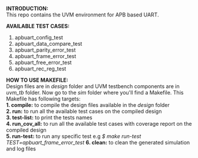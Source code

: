 **INTRODUCTION:**  
  This repo contains the UVM environment for APB based UART.  

**AVAILABLE TEST CASES:**  
  1. apbuart_config_test  
  2. apbuart_data_compare_test  
  3. apbuart_parity_error_test  
  4. apbuart_frame_error_test  
  5. apbuart_free_error_test  
  6. apbuart_rec_reg_test  

**HOW TO USE MAKEFILE:**  
  Design files are in *design* folder and UVM testbench components are in *uvm_tb* folder. Now go to the *sim* folder where you'll find a Makefile.
  This Makefile has following targets:  
    **1. compile:**      to compile the design files available in the *design* folder  
    **2. run:**          to run all the available test cases on the compiled design  
    **3. test-list:**    to print the tests names  
    **4. run_cov_all:**  to run all the available test cases with coverage report on the compiled design  
    **5. run-test:**     to run any specific test e.g *$ make run-test TEST=apbuart_frame_error_test* 
    **6. clean:**        to clean the generated simulation and log files  
